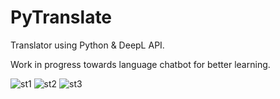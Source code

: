 # PyTranslate
Translator using Python &amp; DeepL API.

Work in progress towards language chatbot for better learning.



![st1](https://user-images.githubusercontent.com/87346809/195145635-ca699610-aeb6-471f-815e-f784f89d384d.png)
![st2](https://user-images.githubusercontent.com/87346809/195145637-a246b1c6-32e8-449d-9c5d-78b671350cf4.png)
![st3](https://user-images.githubusercontent.com/87346809/195145634-a9c25650-1ec8-46f8-967b-7067b5f58d06.png)

